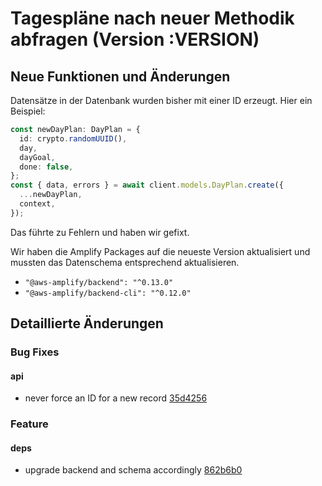 # Tagespläne nach neuer Methodik abfragen (Version :VERSION)

## Neue Funktionen und Änderungen

Datensätze in der Datenbank wurden bisher mit einer ID erzeugt. Hier ein Beispiel:

```typescript
const newDayPlan: DayPlan = {
  id: crypto.randomUUID(),
  day,
  dayGoal,
  done: false,
};
const { data, errors } = await client.models.DayPlan.create({
  ...newDayPlan,
  context,
});
```

Das führte zu Fehlern und haben wir gefixt.

Wir haben die Amplify Packages auf die neueste Version aktualisiert und mussten das Datenschema entsprechend aktualisieren.

- `"@aws-amplify/backend": "^0.13.0"`
- `"@aws-amplify/backend-cli": "^0.12.0"`

## Detaillierte Änderungen

### Bug Fixes

#### api

- never force an ID for a new record [35d4256](https://github.com/cabcookie/personal-crm/commit/35d4256eb0379a3f874ddc6f360d826f21046b2f)

### Feature

#### deps

- upgrade backend and schema accordingly [862b6b0](https://github.com/cabcookie/personal-crm/commit/862b6b061161cb00843947ce8830fe629a6ef1e9)
